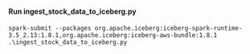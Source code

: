 #### Run ingest_stock_data_to_iceberg.py
```
spark-submit --packages org.apache.iceberg:iceberg-spark-runtime-3.5_2.13:1.8.1,org.apache.iceberg:iceberg-aws-bundle:1.8.1 .\ingest_stock_data_to_iceberg.py
```